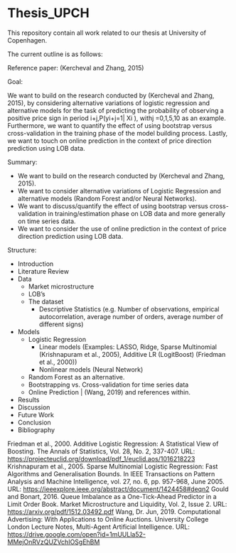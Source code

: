 # Thesis_UPCH
This repository contain all work related to our thesis at University of Copenhagen.

The current outline is as follows:

Reference paper: (Kercheval and Zhang, 2015)

Goal:

We want to build on the research conducted by (Kercheval and Zhang, 2015), by considering alternative variations of logistic regression and alternative models for the task of predicting the probability of observing a positive price sign in period i+j,P(yi+j=1| Xi ), withj =0,1,5,10 as an example.
Furthermore, we want to quantify the effect of using bootstrap versus cross-validation in the training phase of the model building process. 
Lastly, we want to touch on online prediction in the context of price direction prediction using LOB data.

Summary:

* We want to build on the research conducted by (Kercheval and Zhang, 2015).
* We want to consider alternative variations of Logistic Regression and alternative models (Random Forest and/or Neural Networks).
* We want to discuss/quantify the effect of using bootstrap versus cross-validation in training/estimation phase on LOB data and more generally on time series data.
* We want to consider the use of online prediction in the context of price direction prediction using LOB data.

Structure:

* Introduction
* Literature Review
* Data
  * Market microstructure
  * LOB’s
  * The dataset
    * Descriptive Statistics (e.g. Number of observations, empirical autocorrelation, average number of orders, average number of different signs)
* Models
  * Logistic Regression
    * Linear models (Examples: LASSO, Ridge, Sparse Multinomial (Krishnapuram et al., 2005), Additive LR (LogitBoost) (Friedman et al., 2000))
    * Nonlinear models (Neural Network)
  * Random Forest as an alternative.
  * Bootstrapping vs. Cross-validation for time series data
  * Online Prediction | (Wang, 2019) and references within.
* Results
* Discussion
* Future Work
* Conclusion
* Bibliography

Friedman et al., 2000. Additive Logistic Regression: A Statistical View of Boosting. The Annals of Statistics, Vol. 28, No. 2, 337-407. URL: https://projecteuclid.org/download/pdf_1/euclid.aos/1016218223
Krishnapuram et al., 2005. Sparse Multinomial Logistic Regression: Fast Algorithms and Generalisation Bounds. In IEEE Transactions on Pattern Analysis and Machine Intelligence, vol. 27, no. 6, pp. 957-968, June 2005. URL: https://ieeexplore.ieee.org/abstract/document/1424458#deqn2
Gould and Bonart, 2016. Queue Imbalance as a One-Tick-Ahead Predictor in a Limit Order Book. Market Microstructure and Liquidity, Vol. 2, Issue 2. URL: https://arxiv.org/pdf/1512.03492.pdf
Wang, Dr. Jun, 2019. Computational Advertising: With Applications to Online Auctions. University College London Lecture Notes, Multi-Agent Artificial Intelligence. URL: https://drive.google.com/open?id=1mUULla52-MMejOnRVzQUZVchIOSgEhBM
